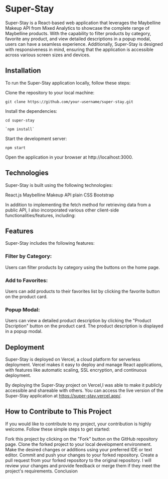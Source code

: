 # Super-Stay
Super-Stay is a React-based web application that leverages the Maybelline Makeup API from Mixed Analytics to showcase the complete range of Maybelline products. With the capability to filter products by category, favorite any product, and view detailed descriptions in a popup modal, users can have a seamless experience. Additionally, Super-Stay is designed with responsiveness in mind, ensuring that the application is accessible across various screen sizes and devices.



## Installation
To run the Super-Stay application locally, follow these steps:

Clone the repository to your local machine:

    git clone https://github.com/your-username/super-stay.git

Install the dependencies:

    cd super-stay
    
    `npm install`
    

Start the development server:

   `npm start`

    
Open the application in your browser at http://localhost:3000.

## Technologies
Super-Stay is built using the following technologies:

React.js
Maybelline Makeup API
plain CSS
Bootstrap

In addition to implementing the fetch method for retrieving data from a public API, I also incorporated various other client-side functionalities/features, including:

## Features
Super-Stay includes the following features:

### Filter by Category:  
Users can filter products by category using the buttons on the home page.

### Add to Favorites:
Users can add products to their favorites list by clicking the favorite button on the product card.

### Popup Modal: 
Users can view a detailed product description by clicking the "Product Dscription" button on the product card. The product description is displayed in a popup modal.

## Deployment
Super-Stay is deployed on Vercel, a cloud platform for serverless deployment. Vercel makes it easy to deploy and manage React applications, with features like automatic scaling, SSL encryption, and continuous deployment.


By deploying the Super-Stay project on Vercel,I was able to make it publicly accessible and shareable with others. You can access the live version of the Super-Stay application at https://super-stay.vercel.app/.


## How to Contribute to This Project

If you would like to contribute to my project, your contribution is highly welcome. Follow these simple steps to get started:

Fork this project by clicking on the "Fork" button on the GitHub repository page.
Clone the forked project to your local development environment.
Make the desired changes or additions using your preferred IDE or text editor.
Commit and push your changes to your forked repository.
Create a pull request from your forked repository to the original repository.
I will review your changes and provide feedback or merge them if they meet the project's requirements.
Conclusion

